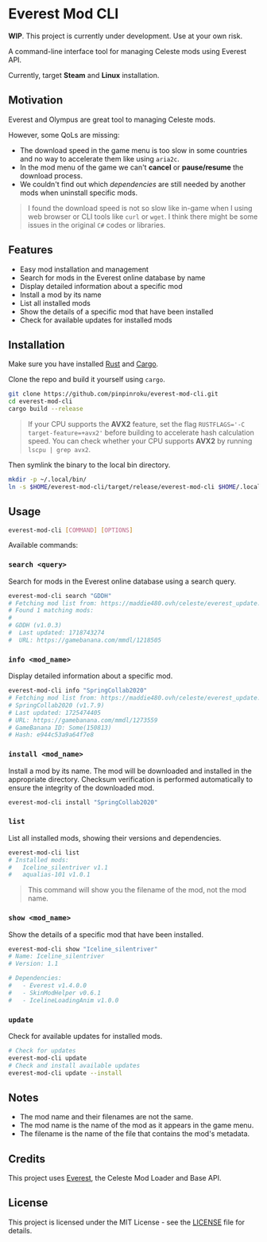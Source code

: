 # Everest Mod CLI

**WIP**. This project is currently under development. Use at your own risk.

A command-line interface tool for managing Celeste mods using Everest API.

Currently, target **Steam** and **Linux** installation.

## Motivation

Everest and Olympus are great tool to managing Celeste mods.

However, some QoLs are missing:

- The download speed in the game menu is too slow in some countries and no way to accelerate them like using `aria2c`.
- In the mod menu of the game we can't **cancel** or **pause/resume** the download process.
- We couldn't find out which *dependencies* are still needed by another mods when uninstall specific mods.

> I found the download speed is not so slow like in-game when I using web browser or CLI tools like `curl` or `wget`. I think there might be some issues in the original `C#` codes or libraries.

## Features

- Easy mod installation and management
- Search for mods in the Everest online database by name
- Display detailed information about a specific mod
- Install a mod by its name
- List all installed mods
- Show the details of a specific mod that have been installed
- Check for available updates for installed mods

## Installation

Make sure you have installed [Rust](https://www.rust-lang.org/tools/install) and [Cargo](https://doc.rust-lang.org/cargo/getting-started/installation.html).

Clone the repo and build it yourself using `cargo`.

```sh
git clone https://github.com/pinpinroku/everest-mod-cli.git
cd everest-mod-cli
cargo build --release
```

> If your CPU supports the **AVX2** feature, set the flag `RUSTFLAGS='-C target-feature=+avx2'` before building to accelerate hash calculation speed. You can check whether your CPU supports **AVX2** by running `lscpu | grep avx2`.

Then symlink the binary to the local bin directory.

```sh
mkdir -p ~/.local/bin/
ln -s $HOME/everest-mod-cli/target/release/everest-mod-cli $HOME/.local/bin/everest-mod-cli
```

## Usage

```bash
everest-mod-cli [COMMAND] [OPTIONS]
```

Available commands:

### `search <query>`
Search for mods in the Everest online database using a search query.
```bash
everest-mod-cli search "GDDH"
# Fetching mod list from: https://maddie480.ovh/celeste/everest_update.yaml
# Found 1 matching mods:
#
# GDDH (v1.0.3)
#  Last updated: 1718743274
#  URL: https://gamebanana.com/mmdl/1218505
```

### `info <mod_name>`
Display detailed information about a specific mod.
```bash
everest-mod-cli info "SpringCollab2020"
# Fetching mod list from: https://maddie480.ovh/celeste/everest_update.yaml
# SpringCollab2020 (v1.7.9)
# Last updated: 1725474405
# URL: https://gamebanana.com/mmdl/1273559
# GameBanana ID: Some(150813)
# Hash: e944c53a9a64f7e8
```

### `install <mod_name>`
Install a mod by its name. The mod will be downloaded and installed in the appropriate directory.
Checksum verification is performed automatically to ensure the integrity of the downloaded mod.
```bash
everest-mod-cli install "SpringCollab2020"
```

### `list`
List all installed mods, showing their versions and dependencies.
```bash
everest-mod-cli list
# Installed mods:
#   Iceline_silentriver v1.1
#   aqualias-101 v1.0.1
```
> This command will show you the filename of the mod, not the mod name.

### `show <mod_name>`
Show the details of a specific mod that have been installed.
```bash
everest-mod-cli show "Iceline_silentriver"
# Name: Iceline_silentriver
# Version: 1.1

# Dependencies:
#   - Everest v1.4.0.0
#   - SkinModHelper v0.6.1
#   - IcelineLoadingAnim v1.0.0
```

### `update`
Check for available updates for installed mods.
```bash
# Check for updates
everest-mod-cli update
# Check and install available updates
everest-mod-cli update --install
```

## Notes

- The mod name and their filenames are not the same.
- The mod name is the name of the mod as it appears in the game menu.
- The filename is the name of the file that contains the mod's metadata.

## Credits

This project uses [Everest](https://github.com/EverestAPI/Everest), the Celeste Mod Loader and Base API.

## License

This project is licensed under the MIT License - see the [LICENSE](LICENSE) file for details.
